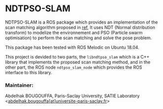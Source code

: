 NDTPSO-SLAM
===========

NDTPSO-SLAM is a ROS package which provides an implementation of the scan matching algorithm proposed in [ref](#),
It uses NDT (Normal distribution transform) to modelize the environnement and PSO (Particle swarm
optimisation) to perform the scan matching and solve the pose problem.

This package has been tested with ROS Melodic on Ubuntu 18.04.

This project is devided to two parts, the `libndtpso_slam` which is a C++ library that implements the
proposed scan matching method, and in the other part, the ROS node `ndtpso_slam_node` which provides the ROS interface to this
library.

### Maintainer:
Abdelhak BOUGOUFFA, Paris-Saclay University, SATIE Laboratory <[abdelhak.bougouffa[at]universite-paris-saclay.fr](mailto:abdelhak.bougouffa@universite-paris-saclay.fr)>

